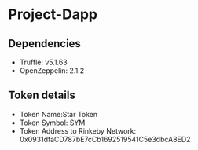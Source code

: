 # Project-Dapp

## Dependencies

- Truffle: v5.1.63
- OpenZeppelin: 2.1.2

## Token details

- Token Name:Star Token
- Token Symbol: SYM
- Token Address to Rinkeby Network: 0x0931dfaCD787bE7cCb1692519541C5e3dbcA8ED2

